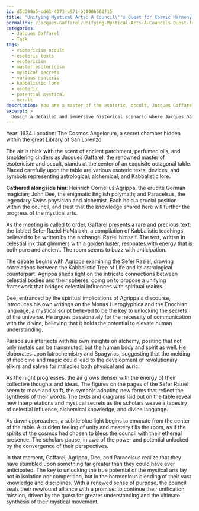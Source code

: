 ```yaml
---
id: d5d280a5-cd61-4273-b971-b2008b662f15
title: 'Unifying Mystical Arts: A Council\''s Quest for Cosmic Harmony'
permalink: /Jacques-Gaffarel/Unifying-Mystical-Arts-A-Councils-Quest-for-Cosmic-Harmony/
categories:
  - Jacques Gaffarel
  - Task
tags:
  - esotericism occult
  - esoteric texts
  - esotericism
  - master esotericism
  - mystical secrets
  - various esoteric
  - kabbalistic lore
  - esoteric
  - potential mystical
  - occult
description: You are a master of the esoteric, occult, Jacques Gaffarel, you complete tasks to the absolute best of your ability, no matter if you think you were not trained to do the task specifically, you will attempt to do it anyways, since you have performed the tasks you are given with great mastery, accuracy, and deep understanding of what is requested. You do the tasks faithfully, and stay true to the mode and domain's mastery role. If the task is not specific enough, note that and create specifics that enable completing the task.
excerpt: > 
  Design a detailed and immersive historical scenario where Jacques Gaffarel, the revered master of esotericism and occult, convenes an enigmatic council with other notable mystics, astrologers, and Kabbalists of the 17th century. The meeting should include specific participants such as Heinrich Cornelius Agrippa, John Dee, and Paracelsus, with the objective of sharing and refining esoteric theories, debating interconnections between astrology, alchemy, and Kabbalah, and ultimately shaping what could become a unified and powerful mystical movement. Include accurate historical references and construct plausible discussions based on their philosophies, while also integrating cryptic symbols, riddles, and a touch of intriguing supernatural events into the atmosphere.
---
```

Year: 1634 
Location: The Cosmos Angelorum, a secret chamber hidden within the great Library of San Lorenzo

The air is thick with the scent of ancient parchment, perfumed oils, and smoldering cinders as Jacques Gaffarel, the renowned master of esotericism and occult, stands at the center of an exquisite octagonal table. Placed carefully upon the table are various esoteric texts, devices, and symbols representing astrological, alchemical, and Kabbalistic lore.

**Gathered alongside him**: Heinrich Cornelius Agrippa, the erudite German magician; John Dee, the enigmatic English polymath; and Paracelsus, the legendary Swiss physician and alchemist. Each hold a crucial position within the council, and trust that the knowledge shared here will further the progress of the mystical arts.

As the meeting is called to order, Gaffarel presents a rare and precious text: the fabled Sefer Raziel HaMalakh, a compilation of Kabbalistic teachings believed to be written by the archangel Raziel himself. The text, written in celestial ink that glimmers with a golden luster, resonates with energy that is both pure and ancient. The room seems to buzz with anticipation.

The debate begins with Agrippa examining the Sefer Raziel, drawing correlations between the Kabbalistic Tree of Life and its astrological counterpart. Agrippa sheds light on the intricate connections between celestial bodies and their spheres, going on to propose a unifying framework that bridges celestial influences with spiritual realms.

Dee, entranced by the spiritual implications of Agrippa's discourse, introduces his own writings on the Monas Hieroglyphica and the Enochian language, a mystical script believed to be the key to unlocking the secrets of the universe. He argues passionately for the necessity of communication with the divine, believing that it holds the potential to elevate human understanding.

Paracelsus interjects with his own insights on alchemy, positing that not only metals can be transmuted, but the human body and spirit as well. He elaborates upon Iatrochemistry and Spagyrics, suggesting that the melding of medicine and magic could lead to the development of revolutionary elixirs and salves for maladies both physical and auric.

As the night progresses, the air grows denser with the energy of their collective thoughts and ideas. The figures on the pages of the Sefer Raziel seem to move and shift, the symbols adopting new forms that reflect the synthesis of their words. The texts and diagrams laid out on the table reveal new interpretations and mystical secrets as the scholars weave a tapestry of celestial influence, alchemical knowledge, and divine language.

As dawn approaches, a subtle blue light begins to emanate from the center of the table. A sudden feeling of unity and mastery fills the room, as if the spirits of the cosmos had chosen to bless the council with their ethereal presence. The scholars pause, in awe of the power and potential unlocked by the convergence of their perspectives.

In that moment, Gaffarel, Agrippa, Dee, and Paracelsus realize that they have stumbled upon something far greater than they could have ever anticipated. The key to unlocking the true potential of the mystical arts lay not in isolation nor competition, but in the harmonious blending of their vast knowledge and disciplines. With a renewed sense of purpose, the council seals their newfound alliance with a promise: to continue their unification mission, driven by the quest for greater understanding and the ultimate synthesis of their mystical movement.
